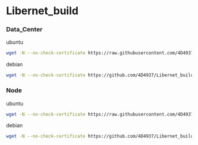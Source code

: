 # Libernet_build
### Data_Center
ubuntu
``` bash
wget -N --no-check-certificate https://raw.githubusercontent.com/4D4937/Libernet_build/master/dc.sh && bash dc.sh
```
debian
``` bash
wget -N --no-check-certificate https://github.com/4D4937/Libernet_build/raw/master/dc_d.sh && bash dc_d.sh
```
### Node
ubuntu
``` bash
wget -N --no-check-certificate https://raw.githubusercontent.com/4D4937/Libernet_build/master/node.sh && bash node.sh
```
debian
``` bash
wget -N --no-check-certificate https://github.com/4D4937/Libernet_build/raw/master/node_d.sh && bash node_d.sh
```
